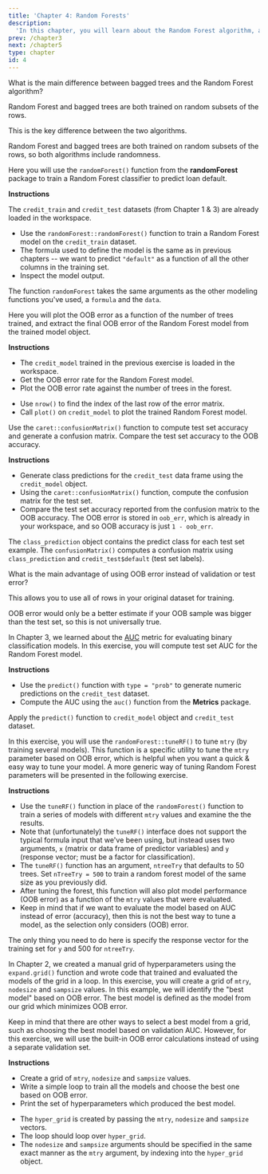 ```yaml
---
title: 'Chapter 4: Random Forests'
description:
  'In this chapter, you will learn about the Random Forest algorithm, another tree-based ensemble method.  Random Forest is a modified version of bagged trees with better performance. Here you will learn how to train, tune and evaluate Random Forest models in R.'
prev: /chapter3
next: /chapter5
type: chapter
id: 4
---
```


<exercise id="1" title="Introduction to Random Forest" type="slides">

<slides source="chapter4_01">
</slides>

</exercise>

<exercise id="2" title="Advantages of tree-based methods">

What is the main difference between bagged trees and the Random Forest algorithm?

<choice>
<opt text="In Random Forest, the decision trees are trained on a random subset of the rows, but in bagging, they use all the rows.">

Random Forest and bagged trees are both trained on random subsets of the rows.

</opt>

<opt text="In Random Forest, only a subset of features are selected at random at each split in a decision tree.  In bagging, all features are used." correect="true">

This is the key difference between the two algorithms.

</opt>

<opt text="In Random Forest, there is randomness.  In bagging, there is no randomness.">

Random Forest and bagged trees are both trained on random subsets of the rows, so both algorithms include randomness.

</opt>
</choice>

</exercise>

<exercise id="3" title="Train a Random Forest model">

Here you will use the `randomForest()` function from the **randomForest** package to train a Random Forest classifier to predict loan default.

**Instructions**

The `credit_train` and `credit_test` datasets (from Chapter 1 & 3) are already loaded in the workspace.
- Use the `randomForest::randomForest()` function to train a Random Forest model on the `credit_train` dataset.
- The formula used to define the model is the same as in previous chapters -- we want to predict `"default"` as a function of all the other columns in the training set.
- Inspect the model output.

<codeblock id="04_03">

The function `randomForest` takes the same arguments as the other modeling functions you've used, a `formula` and the `data`.

</codeblock>

</exercise>

<exercise id="4" title="Understanding Random Forest model output" type="slides">

<slides source="chapter4_04">
</slides>

</exercise>

<exercise id="5" title="Evaluate out-of-bag error">

Here you will plot the OOB error as a function of the number of trees trained, and extract the final OOB error of the Random Forest model from the trained model object.

**Instructions**

- The `credit_model` trained in the previous exercise is loaded in the workspace.
- Get the OOB error rate for the Random Forest model.
- Plot the OOB error rate against the number of trees in the forest.

<codeblock id="04_05">

- Use `nrow()` to find the index of the last row of the error matrix.
- Call `plot()` on `credit_model` to plot the trained Random Forest model. 

</codeblock>

</exercise>

<exercise id="6" title="Evaluate model performance on a test set">

Use the `caret::confusionMatrix()` function to compute test set accuracy and generate a confusion matrix.  Compare the test set accuracy to the OOB accuracy.

**Instructions**

- Generate class predictions for the `credit_test` data frame using the `credit_model` object.
- Using the `caret::confusionMatrix()` function, compute the confusion matrix for the test set.
- Compare the test set accuracy reported from the confusion matrix to the OOB accuracy.  The OOB error is stored in `oob_err`, which is already in your workspace, and so OOB accuracy is just `1 - oob_err`.  

<codeblock id="04_06">

The `class_prediction` object contains the predict class for each test set example.
The `confusionMatrix()` computes a confusion matrix using `class_prediction` and `credit_test$default` (test set labels).

</codeblock>

</exercise>

<exercise id="7" title="OOB error vs. test set error" type="slides">

<slides source="chapter4_07">
</slides>

</exercise>

<exercise id="8" title="Advantage of OOB error">

What is the main advantage of using OOB error instead of validation or test error?

<choice>
<opt text="Tuning the model hyperparameters using OOB error will lead to a better model.">

</opt>

<opt text="If you evaluate your model using OOB error, then you don't need to create a separate test set." correect="true">

This allows you to use all of rows in your original dataset for training.

</opt>

<opt text="OOB error is more accurate than test set error.">

OOB error would only be a better estimate if your OOB sample was bigger than the test set, so this is not universally true.

</opt>
</choice>

</exercise>

<exercise id="9" title="Evaluate test set AUC">

In Chapter 3, we learned about the [AUC](https://en.wikipedia.org/wiki/Receiver_operating_characteristic#Area_under_the_curve) metric for evaluating binary classification models.  In this exercise, you will compute test set AUC for the Random Forest model.

**Instructions**

- Use the `predict()` function with `type = "prob"` to generate numeric predictions on the `credit_test` dataset. 
- Compute the AUC using the `auc()` function from the **Metrics** package.

<codeblock id="04_09">

Apply the `predict()` function to `credit_model` object and `credit_test` dataset.

</codeblock>

</exercise>

<exercise id="10" title="Tuning a Random Forest model" type="slides">

<slides source="chapter4_10">
</slides>

</exercise>

<exercise id="11" title="Tuning a Random Forest via  mtry">

In this exercise, you will use the `randomForest::tuneRF()` to tune `mtry` (by training several models). This function is a specific utility to tune the `mtry` parameter based on OOB error, which is helpful when you want a quick & easy way to tune your model.  A more generic way of tuning Random Forest parameters will be presented in the following exercise.

**Instructions**

- Use the `tuneRF()` function in place of the `randomForest()` function to train a series of models with different `mtry` values and examine the the results.
- Note that (unfortunately) the `tuneRF()` interface does not support the typical formula input that we've been using, but instead uses two arguments, `x` (matrix or data frame of predictor variables) and `y` (response vector; must be a factor for classification).  
- The `tuneRF()` function has an argument, `ntreeTry` that defaults to 50 trees. Set `nTreeTry = 500` to train a random forest model of the same size as you previously did.
- After tuning the forest, this function will also plot model performance (OOB error) as a function of the `mtry` values that were evaluated. 
- Keep in mind that if we want to evaluate the model based on AUC instead of error (accuracy), then this is not the best way to tune a model, as the selection only considers (OOB) error.

<codeblock id="04_11">

The only thing you need to do here is specify the response vector for the training set for `y` and 500 for `ntreeTry`.

</codeblock>

</exercise>

<exercise id="12" title="Tuning a Random Forest via tree depth">

In Chapter 2, we created a manual grid of hyperparameters using the `expand.grid()` function and wrote code that trained and evaluated the models of the grid in a loop.  In this exercise, you will create a grid of `mtry`, `nodesize` and `sampsize` values.  In this example, we will identify the "best model" based on OOB error.  The best model is defined as the model from our grid which minimizes OOB error.  

Keep in mind that there are other ways to select a best model from a grid, such as choosing the best model based on validation AUC.  However, for this exercise, we will use the built-in OOB error calculations instead of using a separate validation set.

**Instructions**

- Create a grid of `mtry`, `nodesize` and `sampsize` values.  
- Write a simple loop to train all the models and choose the best one based on OOB error.
- Print the set of hyperparameters which produced the best model.

<codeblock id="04_12">

- The `hyper_grid` is created by passing the `mtry`, `nodesize` and `sampsize` vectors.
- The loop should loop over `hyper_grid`. 
- The `nodesize` and `sampsize` arguments should be specified in the same exact manner as the `mtry` argument, by indexing into the `hyper_grid` object.

</codeblock>

</exercise>